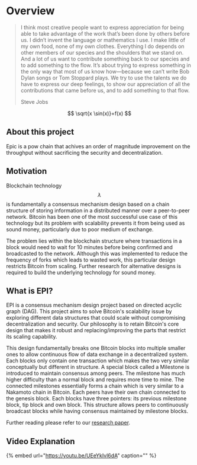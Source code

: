 # Overview

> I think most creative people want to express appreciation for being able to take advantage of the work that’s been done by others before us. I didn’t invent the language or mathematics I use. I make little of my own food, none of my own clothes. Everything I do depends on other members of our species and the shoulders that we stand on. And a lot of us want to contribute something back to our species and to add something to the flow. It’s about trying to express something in the only way that most of us know how—because we can’t write Bob Dylan songs or Tom Stoppard plays. We try to use the talents we do have to express our deep feelings, to show our appreciation of all the contributions that came before us, and to add something to that flow.
>
> Steve Jobs

$$
\sqrt{x \sin(x)}=f(x)
$$

## About this project

Epic is a pow chain that achives an order of magnitude improvement on the throughput without sacrificing the security and decentralization.

## Motivation

Blockchain technology $$\lambda$$ is fundamentally a consensus mechanism design based on a chain structure of storing information in a distributed manner over a peer-to-peer network. Bitcoin has been one of the most successful use case of this technology but its problem with scalability prevents it from being used as sound money, particularly due to poor medium of exchange.

The problem lies within the blockchain structure where transactions in a block would need to wait for 10 minutes before being confirmed and broadcasted to the network. Although this was implemented to reduce the frequency of forks which leads to wasted work, this particular design restricts Bitcoin from scaling. Further research for alternative designs is required to build the underlying technology for sound money.

## What is EPI?

EPI is a consensus mechanism design project based on directed acyclic graph \(DAG\). This project aims to solve Bitcoin's scalability issue by exploring different data structures that could scale without compromising decentralization and security. Our philosophy is to retain Bitcoin's core design that makes it robust and replacing/improving the parts that restrict its scaling capability.

This design fundamentally breaks one Bitcoin blocks into multiple smaller ones to allow continuous flow of data exchange in a decentralized system. Each blocks only contain one transaction which makes the two very similar conceptually but different in structure. A special block called a Milestone is introduced to maintain consensus among peers. The milestone has much higher difficulty than a normal block and requires more time to mine. The connected milestones essentially forms a chain which is very similar to a Nakamoto chain in Bitcoin. Each peers have their own chain connected to the genesis block. Each blocks have three pointers: its previous milestone block, tip block and own block. This structure allows peers to continuously broadcast blocks while having consensus maintained by milestone blocks.

Further reading please refer to our [research paper](https://arxiv.org/abs/1901.02755).

## Video Explanation

{% embed url="https://youtu.be/UEeYkIvl6dA" caption="" %}

